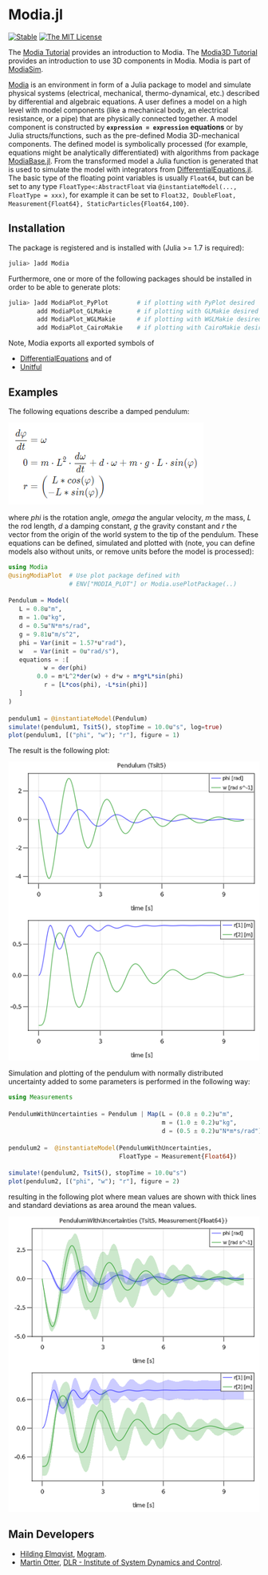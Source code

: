 # Modia.jl

[![Stable](https://img.shields.io/badge/docs-stable-blue.svg)](https://modiasim.github.io/Modia.jl/stable)
[![The MIT License](https://img.shields.io/badge/license-MIT-brightgreen.svg?style=flat-square)](https://github.com/ModiaSim/Modia.jl/blob/master/LICENSE)

The [Modia Tutorial](https://modiasim.github.io/Modia.jl/stable/tutorial/GettingStarted.html) provides an introduction to Modia.
The [Modia3D Tutorial](https://modiasim.github.io/Modia3D.jl/stable/tutorial/GettingStarted.html) provides an introduction to use 3D components in Modia.
Modia is part of [ModiaSim](https://modiasim.github.io/docs/).

[Modia](https://github.com/ModiaSim/Modia.jl) is an environment in form of a Julia package to model and simulate physical systems (electrical, mechanical, thermo-dynamical, etc.) described by differential and algebraic equations. A user defines a model on a high level with model components (like a mechanical body, an electrical resistance, or a pipe) that are physically connected together. A model component is constructed by **`expression = expression` equations** or by Julia structs/functions, such as the pre-defined Modia 3D-mechanical components. The defined model is symbolically processed (for example, equations might be analytically differentiated) with algorithms from package [ModiaBase.jl](https://github.com/ModiaSim/ModiaBase.jl). From the transformed model a Julia function is generated that is used to simulate the model with integrators from [DifferentialEquations.jl](https://github.com/SciML/DifferentialEquations.jl).
The basic type of the floating point variables is usually `Float64`, but can be set to any
type `FloatType<:AbstractFloat` via `@instantiateModel(..., FloatType = xxx)`, for example
it can be set to `Float32, DoubleFloat, Measurement{Float64}, StaticParticles{Float64,100}`.

## Installation

The package is registered and is installed with (Julia >= 1.7 is required):

```julia
julia> ]add Modia
```

Furthermore, one or more of the following packages should be installed in order
to be able to generate plots:

```julia
julia> ]add ModiaPlot_PyPlot        # if plotting with PyPlot desired
        add ModiaPlot_GLMakie       # if plotting with GLMakie desired
        add ModiaPlot_WGLMakie      # if plotting with WGLMakie desired
        add ModiaPlot_CairoMakie    # if plotting with CairoMakie desired
```

Note, Modia exports all exported symbols of 

- [DifferentialEquations](https://github.com/SciML/DifferentialEquations.jl) and of 
- [Unitful](https://github.com/PainterQubits/Unitful.jl)


## Examples

The following equations describe a damped pendulum:

![Pendulum-Equations](docs/resources/images/PendulumEquations.png)


where *phi* is the rotation angle, *omega* the angular velocity, *m* the mass, *L* the rod length, *d* a damping constant, *g* the gravity constant and *r* the vector from the origin of the world system to the tip of the pendulum. These equations can be defined, simulated and plotted with
(note, you can define models also without units, or remove units before the model is processed):

```julia
using Modia
@usingModiaPlot  # Use plot package defined with 
                 # ENV["MODIA_PLOT"] or Modia.usePlotPackage(..)

Pendulum = Model(
   L = 0.8u"m",
   m = 1.0u"kg",
   d = 0.5u"N*m*s/rad",
   g = 9.81u"m/s^2",
   phi = Var(init = 1.57*u"rad"),
   w   = Var(init = 0u"rad/s"),
   equations = :[
          w = der(phi)
        0.0 = m*L^2*der(w) + d*w + m*g*L*sin(phi)
          r = [L*cos(phi), -L*sin(phi)]
   ]
)

pendulum1 = @instantiateModel(Pendulum)
simulate!(pendulum1, Tsit5(), stopTime = 10.0u"s", log=true)
plot(pendulum1, [("phi", "w"); "r"], figure = 1)
```

The result is the following plot:

![Pendulum-Figure](docs/resources/images/PendulumFigures.png)

Simulation and plotting of the pendulum with normally distributed uncertainty added to some parameters is performed in the following way:

```julia
using Measurements

PendulumWithUncertainties = Pendulum | Map(L = (0.8 ± 0.2)u"m",
                                           m = (1.0 ± 0.2)u"kg",
                                           d = (0.5 ± 0.2)u"N*m*s/rad")

pendulum2 =  @instantiateModel(PendulumWithUncertainties,
                               FloatType = Measurement{Float64})

simulate!(pendulum2, Tsit5(), stopTime = 10.0u"s")
plot(pendulum2, [("phi", "w"); "r"], figure = 2)
```

resulting in the following plot where mean values are shown with thick lines
and standard deviations as area around the mean values.

![PendulumWithUncertainty](docs/resources/images/PendulumWithUncertainties.png)

## Main Developers

- [Hilding Elmqvist](mailto:Hilding.Elmqvist@Mogram.net), [Mogram](http://www.mogram.net/).
- [Martin Otter](https://rmc.dlr.de/sr/en/staff/martin.otter/),
  [DLR - Institute of System Dynamics and Control](https://www.dlr.de/sr/en).

